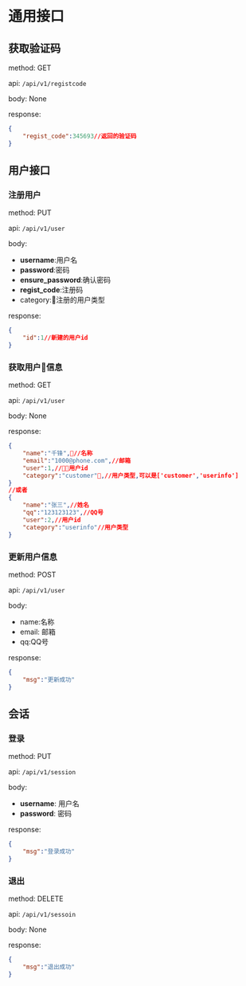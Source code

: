 # 通用接口

## 获取验证码

method: GET

api: `/api/v1/registcode`

body: None

response:

```json
{
    "regist_code":345693//返回的验证码
}
```

## 用户接口

### 注册用户

method: PUT

api: `/api/v1/user`

body:
- **username**:用户名
- **password**:密码
- **ensure_password**:确认密码
- **regist_code**:注册码
- category:注册的用户类型

response:

```json
{
    "id":1//新建的用户id
}
```

### 获取用户信息

method: GET

api: `/api/v1/user`

body: None

response:
```json
{
    "name":"千锋",//名称
    "email":"1000@phone.com",//邮箱
    "user":1,//用户id
    "category":"customer",//用户类型,可以是['customer','userinfo']
}
//或者
{
    "name":"张三",//姓名
    "qq":"123123123",//QQ号
    "user":2,//用户id
    "category":"userinfo"//用户类型
}
```

### 更新用户信息

method: POST

api: `/api/v1/user`

body:
- name:名称
- email: 邮箱
- qq:QQ号

response:
```json
{
    "msg":"更新成功"
}
```

## 会话

### 登录

method: PUT

api: `/api/v1/session`

body:
- **username**: 用户名
- **password**: 密码

response:
```json
{
    "msg":"登录成功"
}
```

### 退出

method: DELETE

api: `/api/v1/sessoin`

body: None

response:
```json
{
    "msg":"退出成功"
}
```








